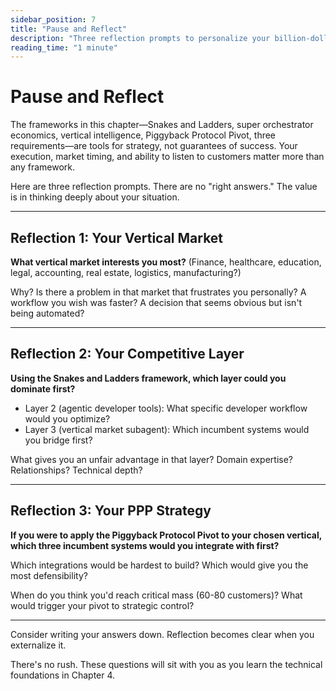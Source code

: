 ```yaml
---
sidebar_position: 7
title: "Pause and Reflect"
description: "Three reflection prompts to personalize your billion-dollar strategy"
reading_time: "1 minute"
---
```


# Pause and Reflect

The frameworks in this chapter—Snakes and Ladders, super orchestrator economics, vertical intelligence, Piggyback Protocol Pivot, three requirements—are tools for strategy, not guarantees of success. Your execution, market timing, and ability to listen to customers matter more than any framework.

Here are three reflection prompts. There are no "right answers." The value is in thinking deeply about your situation.

---

## Reflection 1: Your Vertical Market

**What vertical market interests you most?** (Finance, healthcare, education, legal, accounting, real estate, logistics, manufacturing?)

Why? Is there a problem in that market that frustrates you personally? A workflow you wish was faster? A decision that seems obvious but isn't being automated?

---

## Reflection 2: Your Competitive Layer

**Using the Snakes and Ladders framework, which layer could you dominate first?**

- Layer 2 (agentic developer tools): What specific developer workflow would you optimize?
- Layer 3 (vertical market subagent): Which incumbent systems would you bridge first?

What gives you an unfair advantage in that layer? Domain expertise? Relationships? Technical depth?

---

## Reflection 3: Your PPP Strategy

**If you were to apply the Piggyback Protocol Pivot to your chosen vertical, which three incumbent systems would you integrate with first?**

Which integrations would be hardest to build? Which would give you the most defensibility?

When do you think you'd reach critical mass (60-80 customers)? What would trigger your pivot to strategic control?

---

Consider writing your answers down. Reflection becomes clear when you externalize it.

There's no rush. These questions will sit with you as you learn the technical foundations in Chapter 4.

